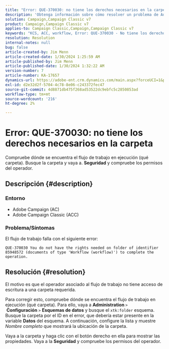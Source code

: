 ```yaml
---
title: "Error: QUE-370030: no tiene los derechos necesarios en la carpeta"
description: 'Obtenga información sobre cómo resolver un problema de Adobe Campaign en el que el flujo de trabajo falla con un, "Error: QUE-370030: no tiene los derechos necesarios en la carpeta".'
solution: Campaign,Campaign Classic v7
product: Campaign,Campaign Classic v7
applies-to: Campaign Classic,Campaign,Campaign Classic v7
keywords: "KCS, ACC, workflow, Error: QUE-370030 - No tiene los derechos necesarios en folder, Adobe Campaign Classic, Troubleshooting, Adobe Campaign"
resolution: Resolution
internal-notes: null
bug: false
article-created-by: Jim Menn
article-created-date: 1/30/2024 1:25:59 AM
article-published-by: Jim Menn
article-published-date: 1/30/2024 1:32:22 AM
version-number: 7
article-number: KA-17657
dynamics-url: https://adobe-ent.crm.dynamics.com/main.aspx?forceUCI=1&pagetype=entityrecord&etn=knowledgearticle&id=7bcf7580-0ebf-ee11-9079-6045bd006268
exl-id: d2e32d2f-5704-4c78-8e06-c243372fec47
source-git-commit: 4d8871db475f268ad53522dc9ebfc5c2850853ad
workflow-type: tm+mt
source-wordcount: '216'
ht-degree: 2%

---
```


# Error: QUE-370030: no tiene los derechos necesarios en la carpeta


Compruebe dónde se encuentra el flujo de trabajo en ejecución (qué carpeta). Busque la carpeta y vaya a. <b>Seguridad</b> y compruebe los permisos del operador.

## Descripción {#description}


### <b>Entorno</b>

- Adobe Campaign (AC)
- Adobe Campaign Classic (ACC)


### <b>Problema/Síntomas</b>

El flujo de trabajo falla con el siguiente error:


```
QUE-370030 You do not have the rights needed on folder of identifier 85948572 (documents of type 'Workflow (workflow)') to complete the operation.
```



## Resolución {#resolution}


El motivo es que el operador asociado al flujo de trabajo no tiene acceso de escritura a una carpeta requerida.

Para corregir esto, compruebe dónde se encuentra el flujo de trabajo en ejecución (qué carpeta). Para ello, vaya a <b>Administration </b>`>`  <b>Configuración</b> `>`  <b>Esquemas de datos</b> y busque el `xtk:folder` esquema. Busque la carpeta por el ID en el error, que debería estar presente en la variable <b>Datos</b> del esquema. A continuación, configure la lista y muestre *Nombre completo* que mostrará la ubicación de la carpeta.

Vaya a la carpeta y haga clic con el botón derecho en ella para mostrar las propiedades. Vaya a la <b>Seguridad</b> y compruebe los permisos del operador.
